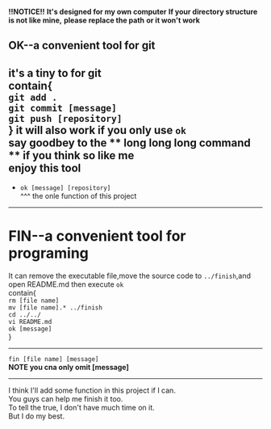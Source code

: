 **!!NOTICE!!**
**It's designed for my own computer**
**If your directory structure is not like mine,**
**please replace the path**
**or it won't work**


OK--a convenient tool for git
-----------------------------
it's a tiny to for git  
contain{  
	`git add .`    
	`git commit [message]`    
	`git push [repository]`   
}
it will also  work if you only use `ok`  
say goodbey to the ** long long long command ** if you think so like me  
**enjoy this tool**  
---

* `ok [message] [repository]`  
   ^^^  the onle function of this project  
---    
  
**FIN--a convenient tool for programing**  
=========================================


It can remove the executable file,move the source code to `../finish`,and open README.md then execute `ok`  
contain{  
`rm [file name]`  
`mv [file name].* ../finish`  
`cd ../../`  
`vi README.md`  
`ok [message]`  
}

---

`fin [file name] [message]`  
**NOTE you cna only omit [message]**  

---

I think I'll add some function in this project if I can.  
You guys can help me finish it too.  
To tell the true, I don't have much time on it.  
But I do my best.
